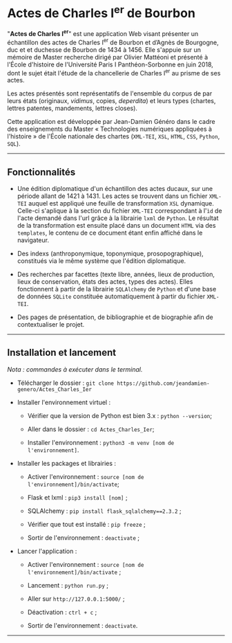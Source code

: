 # Actes de Charles I<sup>er</sup> de Bourbon

"**Actes de Charles I<sup>er</sup>**" est une application Web visant présenter un échantillon des actes de Charles I<sup>er</sup> de Bourbon et d’Agnès de Bourgogne, duc et et duchesse de Bourbon de 1434 à 1456. Elle s'appuie sur un mémoire de Master recherche dirigé par Olivier Mattéoni et présenté à l'École d'histoire de l'Université Paris I Panthéon-Sorbonne en juin 2018, dont le sujet était l'étude de la chancellerie de Charles I<sup>er</sup> au prisme de ses actes. 

Les actes présentés sont représentatifs de l'ensemble du corpus de par leurs états (originaux, *vidimus*, copies, *deperdita*) et leurs types (chartes, lettres patentes, mandements, lettres closes).

Cette application est développée par Jean-Damien Généro dans le cadre des enseignements du Master « Technologies numériques appliquées à l'histoire » de l'École nationale des chartes (```XML-TEI```, ```XSL```, ```HTML```, ```CSS```, ```Python```, ```SQL```).

---

## Fonctionnalités

  * Une édition diplomatique d'un échantillon des actes ducaux, sur une période allant de 1421 à 1431. Les actes se trouvent dans un fichier ```XML-TEI``` auquel est appliqué une feuille de transformation ```XSL``` dynamique. Celle-ci s'aplique à la section du fichier ```XML-TEI``` correspondant à l'```ìd``` de l'acte demandé dans l'url grâce à la librairie ```lxml``` de ```Python```. Le résultat de la transformation est ensuite placé dans un document ```HTML``` via des ```templates```, le contenu de ce document étant enfin affiché dans le navigateur.
  
  * Des indexs (anthroponymique, toponymique, prosopographique), constitués via le même système que l'édition diplomatique.
  
  * Des recherches par facettes (texte libre, années, lieux de production, lieux de conservation, états des actes, types des actes). Elles fonctionnent à partir de la librairie ```SQLAlchemy``` de ```Python``` et d'une base de données ```SQLite``` constituée automatiquement à partir du fichier ```XML-TEI```.
  
  * Des pages de présentation, de bibliographie et de biographie afin de contextualiser le projet.
  
---

## Installation et lancement

*Nota : commandes à exécuter dans le terminal.*

  * Télécharger le dossier : ```git clone https://github.com/jeandamien-genero/Actes_Charles_Ier```
  
  * Installer l'environnement virtuel :
  
    * Vérifier que la version de Python est bien 3.x : ```python --version```;
    
    * Aller dans le dossier : ```cd Actes_Charles_Ier```;
    
    * Installer l'environnement : ```python3 -m venv [nom de l'environnement]```.
  
  * Installer les packages et librairies :
  
    * Activer l'environnement : ```source [nom de l'environnement]/bin/activate```;
    
    * Flask et lxml : ```pip3 install [nom]``` ;
    
    * SQLAlchemy : ```pip install flask_sqlalchemy==2.3.2``` ;
    
    * Vérifier que tout est installé : ```pip freeze``` ;
    
    * Sortir de l'environnement : ```deactivate``` ;
    
  * Lancer l'application :
  
    * Activer l'environnement : ```source [nom de l'environnement]/bin/activate``` ;
    
    * Lancement : ```python run.py``` ;
    
    * Aller sur ```http://127.0.0.1:5000/``` ;
    
    * Déactivation : ```ctrl + c``` ;
    
    * Sortir de l'environnement : ```deactivate```.

---
